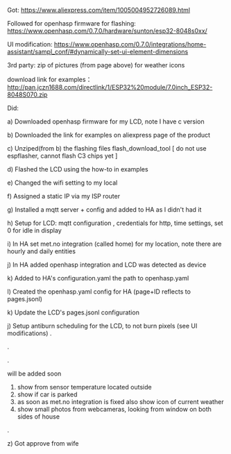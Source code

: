 Got: https://www.aliexpress.com/item/1005004952726089.html

Followed for openhasp firmware for flashing:
https://www.openhasp.com/0.7.0/hardware/sunton/esp32-8048s0xx/

UI modification:
https://www.openhasp.com/0.7.0/integrations/home-assistant/sampl_conf/#dynamically-set-ui-element-dimensions

3rd party: zip of pictures (from page above) for weather icons

download link for examples：
http://pan.jczn1688.com/directlink/1/ESP32%20module/7.0inch_ESP32-8048S070.zip

Did:

a) Downloaded openhasp firmware for my LCD, note I have c version

b) Downloaded the link for examples on aliexpress page of the product

c) Unziped(from b) the flashing files flash_download_tool  [ do not use espflasher, cannot flash C3 chips yet ]

d) Flashed the LCD using the how-to in examples

e) Changed the wifi setting to my local

f) Assigned a static IP via my ISP router

g) Installed a mqtt server + config and added to HA as I didn't had it

h) Setup for LCD: mqtt configuration , credentials for http, time settings, set 0 for idle in display

i) In HA set met.no integration (called home) for my location, note there are hourly and daily entities

j) In HA added openhasp integration and LCD was detected as device

k) Added to HA's configuration.yaml the path to openhasp.yaml

l) Created the openhasp.yaml config for HA (page+ID reflects to pages.jsonl)

k) Update the LCD's pages.jsonl configuration

j) Setup antiburn scheduling for the LCD, to not burn pixels (see UI modifications)
.

.

.

will be added soon
1) show from sensor temperature located outside
2) show if car is parked
3) as soon as met.no integration is fixed also show icon of current weather
4) show small photos from webcameras, looking from window on both sides of house

.

z) Got approve from wife


